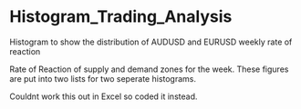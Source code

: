 # Histogram_Trading_Analysis
Histogram to show the distribution of AUDUSD and EURUSD weekly rate of reaction

Rate of Reaction of supply and demand zones for the week. These figures are put into two lists for two seperate histograms. 

Couldnt work this out in Excel so coded it instead. 
